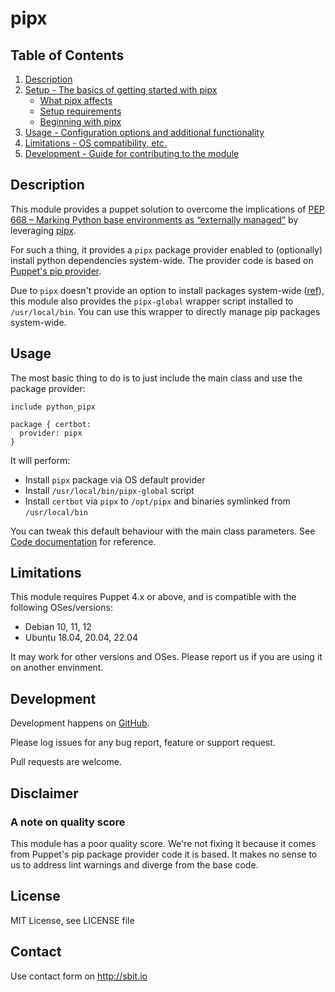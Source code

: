 # pipx

## Table of Contents

1. [Description](#description)
1. [Setup - The basics of getting started with pipx](#setup)
    * [What pipx affects](#what-pipx-affects)
    * [Setup requirements](#setup-requirements)
    * [Beginning with pipx](#beginning-with-pipx)
1. [Usage - Configuration options and additional functionality](#usage)
1. [Limitations - OS compatibility, etc.](#limitations)
1. [Development - Guide for contributing to the module](#development)

## Description

This module provides a puppet solution to overcome the implications of [PEP 668 – Marking Python base environments as “externally managed”](https://peps.python.org/pep-0668/)
by leveraging [pipx](https://github.com/pypa/pipx).

For such a thing, it provides a `pipx` package provider enabled to (optionally)
install python dependencies system-wide. The provider code is based
on [Puppet's pip provider](https://github.com/puppetlabs/puppet/blob/main/lib/puppet/provider/package/pip.rb).

Due to `pipx` doesn't provide an option to install packages system-wide ([ref](https://github.com/pypa/pipx/issues/754)),
this module also provides the `pipx-global` wrapper script installed to `/usr/local/bin`.
You can use this wrapper to directly manage pip packages system-wide.

## Usage

The most basic thing to do is to just include the main class and use the package provider:

```
include python_pipx

package { certbot:
  provider: pipx
}
```

It will perform:
 * Install `pipx` package via OS default provider
 * Install `/usr/local/bin/pipx-global` script
 * Install `certbot` via `pipx` to `/opt/pipx` and binaries symlinked from `/usr/local/bin`

You can tweak this default behaviour with the main class parameters. See [Code documentation](./doc/) for reference.


## Limitations

This module requires Puppet 4.x or above, and is compatible with the following OSes/versions:

 * Debian 10, 11, 12
 * Ubuntu 18.04, 20.04, 22.04

It may work for other versions and OSes. Please report us if you are using it on another envinment.

## Development

Development happens on [GitHub](https://github.com/sbitio/puppet-pipx).

Please log issues for any bug report, feature or support request.

Pull requests are welcome.

## Disclaimer

### A note on quality score

This module has a poor quality score. We're not fixing it because it comes from
Puppet's pip package provider code it is based. It makes no sense to us to
address lint warnings and diverge from the base code.

## License

MIT License, see LICENSE file


## Contact

Use contact form on http://sbit.io
